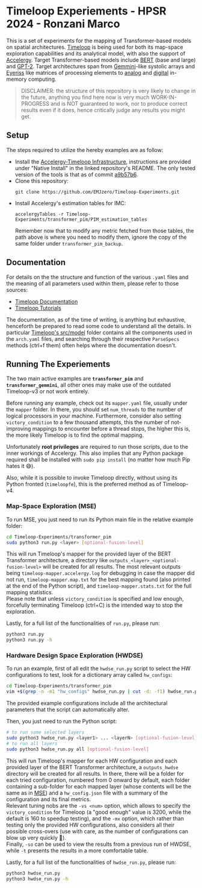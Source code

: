 # Timeloop Experiements - HPSR 2024 - Ronzani Marco

This is a set of experiments for the mapping of Transformer-based models on spatial architectures. [Timeloop](https://github.com/NVlabs/timeloop) is being used for both its map-space exploration capabilities and its analytical model, with also the support of [Accelergy](https://github.com/Accelergy-Project/accelergy). Target Transformer-based models include [BERT](https://arxiv.org/abs/1810.04805) (base and large) and [GPT-2](https://github.com/openai/gpt-2). Target architectures span from [Gemmini](https://github.com/ucb-bar/gemmini)-like systolic arrays and [Eyeriss](https://ieeexplore.ieee.org/document/7738524) like matrices of processing elements to [analog](https://ieeexplore.ieee.org/document/8802267) and [digital](https://ieeexplore.ieee.org/document/10067422) in-memory computing.

>DISCLAIMER: the structure of this repository is very likely to change in the future, anything you find here now is very much WORK-IN-PROGRESS and is NOT guaranteed to work, nor to produce correct results even if it does, hence critically judge any results you might get.

## Setup

The steps required to utilize the hereby examples are as follow:

-   Install the [Accelergy-Timeloop Infrastructure](https://github.com/Accelergy-Project/accelergy-timeloop-infrastructure), instructions are provided under "Native Install" in the linked repository's README. The only tested version of the tools is that as of commit [a9b57b6](https://github.com/Accelergy-Project/accelergy-timeloop-infrastructure/commit/a9b57b65a21f7672e87f67e9b54b1847d2df5b79).
-   Clone this repository:
    ```
    git clone https://github.com/EMJzero/Timeloop-Experiments.git
    ```
-   Install Accelergy's estimation tables for IMC:
    ```
    accelergyTables -r Timeloop-Experiments/transformer_pim/PIM_estimation_tables
    ```
    Remember now that to modify any metric fetched from those tables, the path above is where you need to modify them, ignore the copy of the same folder under `transformer_pim_backup`.

## Documentation

For details on the the structure and function of the various `.yaml` files and the meaning of all parameters used within them, please refer to those sources:
-   [Timeloop Documentation](https://timeloop.csail.mit.edu/v4)
-   [Timeloop Tutorials](https://accelergy.mit.edu/tutorial.html)

The documentation, as of the time of writing, is anything but exhaustive, henceforth be prepared to read some code to understand all the details. In particular [Timeloop's src/model](https://github.com/NVlabs/timeloop/tree/master/src/model) folder contains all the components used in the `arch.yaml` files, and searching through their respective `ParseSpecs` methods (ctrl+f them) often helps where the documentation doesn't.

## Running The Experiements

The two main active examples are **`transformer_pim`** and **`transformer_gemmini`**, all other ones may make use of the outdated Timeloop-v3 or not work entirely.

Before running any example, check out its `mapper.yaml` file, usually under the `mapper` folder. In there, you should set `num_threads` to the number of logical processors in your machine. Furthermore, consider also setting `victory_condition` to a few thousand attempts, this the number of not-improving mappings to encounter before a thread stops, the higher this is, the more likely Timeloop is to find the optimal mapping.

Unfortunately **root privileges** are required to run those scripts, due to the inner workings of Accelergy. This also implies that any Python package required shall be installed with `sudo pip install` (no matter how much Pip hates it :sweat_smile:).<br>

Also, while it is possible to invoke Timeloop directly, without using its Python fronted (`timeloopfe`), this is the preferred method as of Timeloop-v4.


### <a name="MSE"></a> Map-Space Exploration (MSE)

To run MSE, you just need to run its Python main file in the relative example folder:
```sh
cd Timeloop-Experiments/transformer_pim
sudo python3 run.py <layer> [optional-fusion-level]
```
This will run Timeloop's mapper for the provided layer of the BERT Transformer architecture, a directory like `outputs_<layer>_<optional-fusion-level>` will be created for all results. The most relevant outputs being `timeloop-mapper.accelergy.log` for debugging in case the mapper did not run, `timeloop-mapper.map.txt` for the best mapping found (also printed at the end of the Python script), and `timeloop-mapper.stats.txt` for the full mapping statistics.<br>
Please note that unless `victory_condition` is specified and low enough, forcefully terminating Timeloop (ctrl+C) is the intended way to stop the exploration.

Lastly, for a full list of the functionalities of `run.py`, please run:
```sh
python3 run.py
python3 run.py -h
```


### <a name="HWDSE"></a> Hardware Design Space Exploration (HWDSE)

To run an example, first of all edit the `hwdse_run.py` script to select the HW configurations to test, look for a dictionary array called `hw_configs`:

```sh
cd Timeloop-Experiments/transformer_pim
vim +$(grep -n -m1 "hw_configs" hwdse_run.py | cut -d: -f1) hwdse_run.py
```
The provided example configurations include all the architectural parameters that the script can automatically alter.

Then, you just need to run the Python script:
```sh
# to run some selected layers
sudo python3 hwdse_run.py <layer1> ... <layerN> [optional-fusion-level]
# to run all layers
sudo python3 hwdse_run.py all [optional-fusion-level]
```
This will run Timeloop's mapper for each HW configuration and each provided layer of the BERT Transformer architecture, a `outputs_hwdse` directory will be created for all results. In there, there will be a folder for each tried configuration, numbered from 0 onward by default, each folder containing a sub-folder for each mapped layer (whose contents will be the same as in [MSE](#MSE)) and a `hw_config.json` file with a summary of the configuration and its final metrics.<br>
Relevant tuning nobs are the `-vs <num>` option, which allows to specify the `victory_condition` for Timeloop (a "good enough" value is 3200, while the default is 160 to speedup testing), and the `-mx` option, which rather than testing only the provided HW configurations, also considers all their possible cross-overs (use with care, as the number of configurations can blow up very quickly :grimacing:).<br>
Finally, `-so` can be used to view the results from a previous run of HWDSE, while `-t` presents the results in a more comfortable table.

Lastly, for a full list of the functionalities of `hwdse_run.py`, please run:
```sh
python3 hwdse_run.py
python3 hwdse_run.py -h
```
